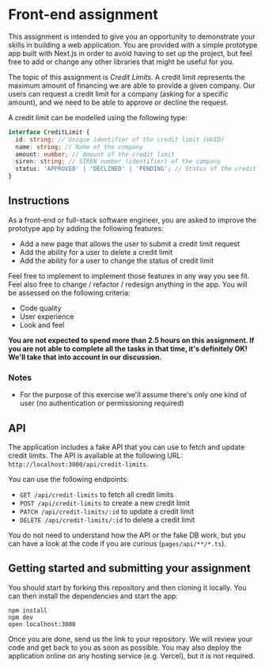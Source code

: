 # Front-end assignment

This assignment is intended to give you an opportunity to demonstrate your skills in building a web application. You are provided with a simple prototype app built with Next.js in order to avoid having to set up the project, but feel free to add or change any other libraries that might be useful for you.

The topic of this assignment is *Credit Limits*. A credit limit represents the maximum amount of financing we are able to provide a given company. Our users can request a credit limit for a company (asking for a specific amount), and we need to be able to approve or decline the request.

A credit limit can be modelled using the following type: 

```typescript
interface CreditLimit {
  id: string; // Unique identifier of the credit limit (UUID)
  name: string; // Name of the company
  amount: number; // Amount of the credit limit
  siren: string; // SIREN number (identifier) of the company
  status: 'APPROVED' | 'DECLINED' | 'PENDING'; // Status of the credit limit
}
```

## Instructions

As a front-end or full-stack software engineer, you are asked to improve the prototype app by adding the following features:
- Add a new page that allows the user to submit a credit limit request
- Add the ability for a user to delete a credit limit
- Add the ability for a user to change the status of credit limit

Feel free to implement to implement those features in any way you see fit. Feel also free to change / refactor / redesign anything in the app. You will be assessed on the following criteria:
- Code quality
- User experience
- Look and feel

**You are not expected to spend more than 2.5 hours on this assignment. If you are not able to complete all the tasks in that time, it's definitely OK! We'll take that into account in our discussion.**

### Notes
- For the purpose of this exercise we'll assume there's only one kind of user (no authentication or permissioning required)

## API

The application includes a fake API that you can use to fetch and update credit limits. The API is available at the following URL: `http://localhost:3000/api/credit-limits`.

You can use the following endpoints:
- `GET /api/credit-limits` to fetch all credit limits
- `POST /api/credit-limits` to create a new credit limit
- `PATCH /api/credit-limits/:id` to update a credit limit
- `DELETE /api/credit-limits/:id` to delete a credit limit

You do not need to understand how the API or the fake DB work, but you can have a look at the code if you are curious (`pages/api/**/*.ts`).

## Getting started and submitting your assignment
You should start by forking this repository and then cloning it locally. You can then install the dependencies and start the app:

```shell
npm install
npm dev
open localhost:3000
```

Once you are done, send us the link to your repository. We will review your code and get back to you as soon as possible. You may also deploy the application online on any hosting service (e.g. Vercel), but it is not required.
